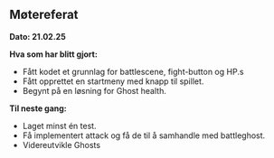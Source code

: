 ## Møtereferat

**Dato: 21.02.25**

**Hva som har blitt gjort:**

- Fått kodet et grunnlag for battlescene, fight-button og HP.s
- Fått opprettet en startmeny med knapp til spillet.
- Begynt på en løsning for Ghost health.

**Til neste gang:**

- Laget minst én test.
- Få implementert attack og få de til å samhandle med battleghost.
- Videreutvikle Ghosts
